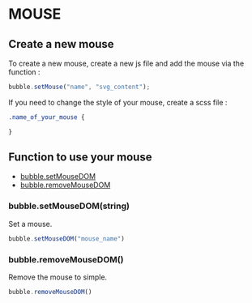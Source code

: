 # MOUSE

## Create a new mouse
To create a new mouse, create a new js file and add the mouse via the function :
``` js
bubble.setMouse("name", "svg_content");
```

If you need to change the style of your mouse, create a scss file :

``` scss
.name_of_your_mouse {

}
```

## Function to use your mouse

- [bubble.setMouseDOM](#setMouseDOM)
- [bubble.removeMouseDOM](#removeMouseDOM)

### bubble.setMouseDOM(string) <a name="setMouseDOM"></a>
Set a mouse.
``` js
bubble.setMouseDOM("mouse_name")
```

### bubble.removeMouseDOM() <a name="removeMouseDOM"></a>
Remove the mouse to simple.
``` js
bubble.removeMouseDOM()
```